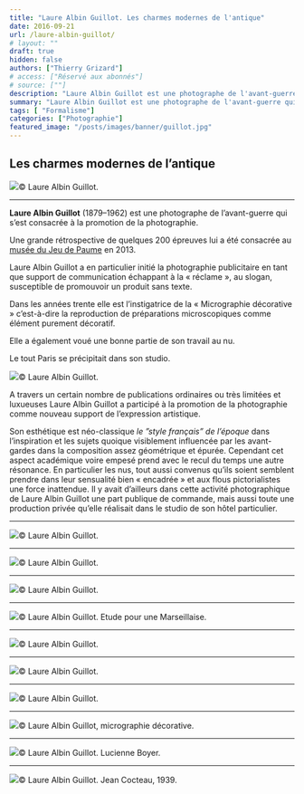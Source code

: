 ```yaml
---
title: "Laure Albin Guillot. Les charmes modernes de l'antique"
date: 2016-09-21
url: /laure-albin-guillot/
# layout: ""
draft: true
hidden: false
authors: ["Thierry Grizard"]
# access: ["Réservé aux abonnés"]
# source: [""]
description: "Laure Albin Guillot est une photographe de l'avant-guerre qui s'est consacrée à la promotion de la photographie. Elle promu la microphotographie décorative"
summary: "Laure Albin Guillot est une photographe de l'avant-guerre qui s'est consacrée à la promotion de la photographie. Elle promu la microphotographie décorative"
tags: [ "Formalisme"]
categories: ["Photographie"]
featured_image: "/posts/images/banner/guillot.jpg"
---
```

## Les charmes modernes de l’antique

![](/posts/images/guillot/laure-albin-guillot-couple-de-femmes-allongc3a9es-1930-1940-via-drouot.jpg)© Laure Albin Guillot.

---

**Laure Albin Guillot** (1879–1962) est une photographe de l’avant-guerre qui s’est consacrée à la promotion de la photographie.

Une grande rétrospective de quelques 200 épreuves lui a été consacrée au [musée du Jeu de Paume](http://www.jeudepaume.org/?ref=artefields.net) en 2013.

Laure Albin Guillot a en particulier initié la photographie publicitaire en tant que support de communication échappant à la « réclame », au slogan, susceptible de promouvoir un produit sans texte.

Dans les années trente elle est l’instigatrice de la « Micrographie décorative » c’est-à-dire la reproduction de préparations microscopiques comme élément purement décoratif.

Elle a également voué une bonne partie de son travail au nu.

Le tout Paris se précipitait dans son studio.

![](/posts/images/guillot/KB2765_C34_03_U_0-300x223.jpg)© Laure Albin Guillot.

A travers un certain nombre de publications ordinaires ou très limitées et luxueuses Laure Albin Guillot a participé à la promotion de la photographie comme nouveau support de l’expression artistique.

Son esthétique est néo-classique _le ”style français” de l’époque_ dans l’inspiration et les sujets quoique visiblement influencée par les avant-gardes dans la composition assez géométrique et épurée. Cependant cet aspect académique voire empesé prend avec le recul du temps une autre résonance. En particulier les nus, tout aussi convenus qu’ils soient semblent prendre dans leur sensualité bien « encadrée » et aux flous pictorialistes une force inattendue. Il y avait d’ailleurs dans cette activité photographique de Laure Albin Guillot une part publique de commande, mais aussi toute une production privée qu’elle réalisait dans le studio de son hôtel particulier.

---

![](/posts/images/guillot/laure-albin-guillot-nu-1930-via-rmn.jpg)© Laure Albin Guillot.

---

![](/posts/images/guillot/7932695_1_l.jpg)© Laure Albin Guillot.

---

![](/posts/images/guillot/522.jpg)© Laure Albin Guillot.

---

![](/posts/images/guillot/9352795_1_l.jpg)© Laure Albin Guillot. Etude pour une Marseillaise.

---

![](/posts/images/guillot/7530470_1_l.jpg)© Laure Albin Guillot.

---

![](/posts/images/guillot/lag17_laure-albin-guillot_nude-study2_c3a2c2a9-laure-albin-guillot-roger-viollet-web.jpg)© Laure Albin Guillot.

---

![](/posts/images/guillot/lag09_laure-albin-guillot-_hippuric-acid_web.jpg)© Laure Albin Guillot.

---

![](/posts/images/guillot/1123948.jpg)© Laure Albin Guillot, micrographie décorative.

---

![](/posts/images/guillot/lucienne-boyer.jpg)© Laure Albin Guillot. Lucienne Boyer.

---

![](/posts/images/guillot/lag04_laure-albin-guillot_jean-cocteau_web.jpg)© Laure Albin Guillot. Jean Cocteau, 1939.